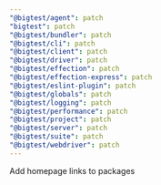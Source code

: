 ```yaml
---
"@bigtest/agent": patch
"bigtest": patch
"@bigtest/bundler": patch
"@bigtest/cli": patch
"@bigtest/client": patch
"@bigtest/driver": patch
"@bigtest/effection": patch
"@bigtest/effection-express": patch
"@bigtest/eslint-plugin": patch
"@bigtest/globals": patch
"@bigtest/logging": patch
"@bigtest/performance": patch
"@bigtest/project": patch
"@bigtest/server": patch
"@bigtest/suite": patch
"@bigtest/webdriver": patch
---
```


Add homepage links to packages
